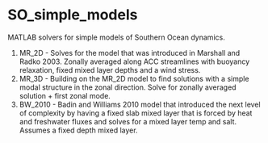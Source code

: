 # SO_simple_models

MATLAB solvers for simple models of Southern Ocean dynamics.

1. MR_2D - Solves for the model that was introduced in Marshall and Radko 2003. Zonally averaged along ACC streamlines with buoyancy relaxation, fixed mixed layer depths and a wind stress. 
2. MR_3D - Building on the MR_2D model to find solutions with a simple modal structure in the zonal direction. Solve for zonally averaged solution + first zonal mode. 
3. BW_2010 - Badin and Williams 2010 model that introduced the next level of complexity by having a fixed slab mixed layer that is forced by heat and freshwater fluxes and solves for a mixed layer temp and salt. Assumes a fixed depth mixed layer.

